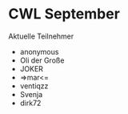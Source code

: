 # CWL September
Aktuelle Teilnehmer

- anonymous
- Oli der Große
- JOKER
- =>mar<=
- ventiqzz
- Svenja
- dirk72
